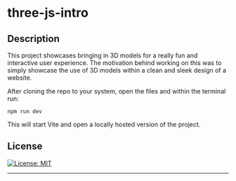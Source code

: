 # three-js-intro
## Description


This project showcases bringing in 3D models for a really fun and interactive user experience. The motivation behind working on this was to simply showcase the use of 3D models within a clean and sleek design of a website.


After cloning the repo to your system, open the files and within the terminal run:

```
npm run dev
```

This will start Vite and open a locally hosted version of the project.

## License

[![License: MIT](https://img.shields.io/badge/License-MIT-yellow.svg)](https://opensource.org/licenses/MIT)

---
